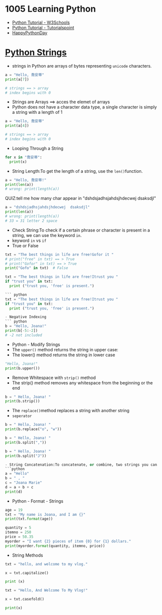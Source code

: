 # 1005 Learning Python
- [Python Tutorial - W3Schools](https://www.w3schools.com/python/)
- [Python Tutorial - Tutorialspoint](https://www.tutorialspoint.com/python/index.htm)
- [HappyPythonDay](https://github.com/MyFirstSecurity2020/HappyPythonDay)

# [Python Strings](https://www.w3schools.com/python/python_strings.asp)

- strings in Python are arrays of bytes representing `unicode` characters.
``` python
a = "Hello, 喬安蒂"
print(a[7])

# strings == > array
# index begins with 0
```
- Strings are Arrays ==> acces the elemet of arrays
- Python does not have a character data type, a single character is simply a string with a length of 1

``` python
a = "Hello, 喬安蒂"
print(a[4])

# strings == > array
# index begins with 0
```
- Looping Through a String

``` python
for x in "喬安蒂":
  print(x)
```
- String Length:To get the length of a string, use the `len()`function.
``` python
a = "Hello, 喬安蒂!"
print(len(a))
# wrong: print(length(a))
```

QUIZ:tell me how many char appear in "dshdsjadhsjahdsjhdecwej  dsaksdjl"

``` python
a = "dshdsjadhsjahdsjhdecwej  dsaksdjl"
print(len(a))
# wrong: print(length(a))
# 33 = 31 letter 2 space
```
- Check String:To check if a certain phrase or character is present in a string, we can use the keyword `in`.
- keyword `in` vs `if`
- True or False
``` python
txt = "The best things in life are free!Gofor it "
# print("free" in txt) == > True
# print("Gofor" in txt) == > True
print("Gofo" in txt)  # False
```

``` python
txt = "The best things in life are free!Itrust you "
if "trust you" in txt:
  print ("trust you, 'free' is present.")

``` python
txt = "The best things in life are free!Itrust you "
if "trust you" in txt:
  print ("trust you, 'free' is present.")

- Negative Indexing
``` python
b = "Hello, Joana!"
print(b[-5:-2])
# -2 not included
```
- Python - Modify Strings
- The `upper()` method returns the string in upper case:
- The lower() method returns the string in lower case
``` python
"Hello, Joana!"
print(b.upper())
```
- Remove Whitespace with `strip()` method
- The strip() method removes any whitespace from the beginning or the end
``` python
b = " Hello, Joana! "
print(b.strip())
```
- The `replace()`method replaces a string with another string
- `seperator`
``` python
b = " Hello, Joana! "
print(b.replace("o", "w"))
```

```python
b = " Hello, Joana! "
print(b.split(","))
```

```python
b = " Hello, Joana! "
print(b.split("J"))

- String Concatenation:To concatenate, or combine, two strings you can use the `+` operator.
```python
a = "Hello"
b = " , "
c = "Joana Marie"
d = a + b + c
print(d)
```

- Python - Format - Strings
```python
age = 19
txt = "My name is Joana, and I am {}"
print(txt.format(age))
```


```python
quantity = 5
itemno = 250
price = 50.35
myorder = "I want {2} pieces of item {0} for {1} dollars."
print(myorder.format(quantity, itemno, price))
```
- String Methods

```python
txt = "hello, and welcome to my vlog."

x = txt.capitalize()

print (x)
```


```python
txt = "Hello, And Welcome To My Vlog!"

x = txt.casefold()

print(x)
```


```python

```


```python

```


```python

```


```python

```


```python

```


```python

```


```python

```



